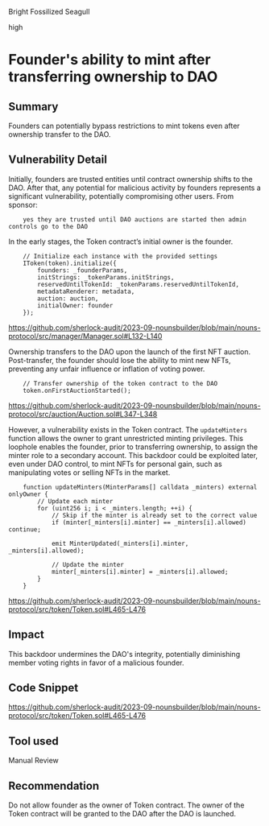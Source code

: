 Bright Fossilized Seagull

high

# Founder's ability to mint after transferring ownership to DAO

## Summary

Founders can potentially bypass restrictions to mint tokens even after ownership transfer to the DAO.

## Vulnerability Detail

Initially, founders are trusted entities until contract ownership shifts to the DAO. After that, any potential for malicious activity by founders represents a significant vulnerability, potentially compromising other users. From sponsor:

        yes they are trusted until DAO auctions are started then admin controls go to the DAO

In the early stages, the Token contract’s initial owner is the founder.

        // Initialize each instance with the provided settings
        IToken(token).initialize({
            founders: _founderParams,
            initStrings: _tokenParams.initStrings,
            reservedUntilTokenId: _tokenParams.reservedUntilTokenId,
            metadataRenderer: metadata,
            auction: auction,
            initialOwner: founder
        });

https://github.com/sherlock-audit/2023-09-nounsbuilder/blob/main/nouns-protocol/src/manager/Manager.sol#L132-L140

Ownership transfers to the DAO upon the launch of the first NFT auction. Post-transfer, the founder should lose the ability to mint new NFTs, preventing any unfair influence or inflation of voting power.
        
        // Transfer ownership of the token contract to the DAO
        token.onFirstAuctionStarted();

https://github.com/sherlock-audit/2023-09-nounsbuilder/blob/main/nouns-protocol/src/auction/Auction.sol#L347-L348


However, a vulnerability exists in the Token contract. The `updateMinters` function allows the owner to grant unrestricted minting privileges. This loophole enables the founder, prior to transferring ownership, to assign the minter role to a secondary account. This backdoor could be exploited later, even under DAO control, to mint NFTs for personal gain, such as manipulating votes or selling NFTs in the market.

        function updateMinters(MinterParams[] calldata _minters) external onlyOwner {
            // Update each minter
            for (uint256 i; i < _minters.length; ++i) {
                // Skip if the minter is already set to the correct value
                if (minter[_minters[i].minter] == _minters[i].allowed) continue;

                emit MinterUpdated(_minters[i].minter, _minters[i].allowed);

                // Update the minter
                minter[_minters[i].minter] = _minters[i].allowed;
            }
        }

https://github.com/sherlock-audit/2023-09-nounsbuilder/blob/main/nouns-protocol/src/token/Token.sol#L465-L476

## Impact

This backdoor undermines the DAO's integrity, potentially diminishing member voting rights in favor of a malicious founder.

## Code Snippet

https://github.com/sherlock-audit/2023-09-nounsbuilder/blob/main/nouns-protocol/src/token/Token.sol#L465-L476

## Tool used

Manual Review

## Recommendation

Do not allow founder as the owner of Token contract. The owner of the Token contract will be granted to the DAO after the DAO is launched. 